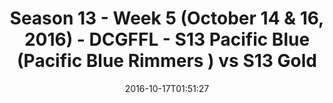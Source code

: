 ---
title: Season 13 - Week 5 (October 14 & 16, 2016) - DCGFFL - S13 Pacific Blue (Pacific
  Blue Rimmers ) vs S13 Gold
teams-score:
- team: _teams/s13-pacific-blue.md
  score:
- team: _teams/s13-gold.md
  score: 25
mvp: A. Lubash (Pacific); A. Hines (Gold)
game-ball: J. Kirby (Pacific); A. Anderson (Gold)
season: 13
week: 5
date: '2016-10-17T01:51:27'
pageid: season-13-week-5-october-14-16-2016-4823-vs-4816
---